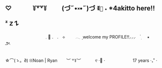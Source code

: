 ## ♡ ㅤㅤㅤ  ꒦꒷꒷꒦ ㅤㅤ (づ˶•༝•˶)づ ꉂ`🍥` ˖ *4akitto here!! ᶻ 𝗓 𐰁
ㅤㅤㅤㅤㅤㅤㅤㅤㅤㅤ     𓈒 🐇  .ㅤ.ㅤ⟡ ㅤㅤ 𓂃  ۪  welcome my PROFILE!!⸝⸝⸝ㅤ  ๋࣭ ㅤ ⭑  ㅤㅤ౨ৎㅤㅤㅤㅤㅤㅤㅤㅤㅤㅤ   ㅤㅤㅤㅤㅤㅤㅤㅤㅤㅤ   ㅤㅤㅤㅤㅤㅤㅤㅤㅤㅤ   ㅤㅤㅤㅤㅤㅤㅤㅤㅤㅤ   ㅤㅤㅤㅤㅤㅤㅤㅤㅤㅤ   ㅤㅤㅤㅤㅤㅤㅤㅤㅤㅤ   ㅤㅤㅤㅤㅤㅤㅤㅤㅤㅤ   

  ☆⌒(ゝ。∂)  ꒰꒰Noan | Ryan ㅤㅤ︶ ꒷꒦︶ ㅤㅤㅤ ୧  ‧🎐 ⋅ㅤㅤㅤㅤㅤㅤㅤ17 years   ‧₊˚ ⋅  
  
